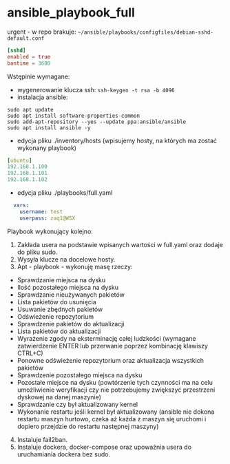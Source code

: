 # ansible_playbook_full

urgent - w repo brakuje:
`~/ansible/playbooks/configfiles/debian-sshd-default.conf`
``` conf
[sshd]
enabled = true
bantime = 3600
```

Wstępinie wymagane:
 - wygenerowanie klucza ssh: `ssh-keygen -t rsa -b 4096`
 - instalacja ansible:

``` shell
sudo apt update
sudo apt install software-properties-common
sudo add-apt-repository --yes --update ppa:ansible/ansible
sudo apt install ansible -y
```
 - edycja pliku ./inventory/hosts (wpisujemy hosty, na których ma zostać wykonany playbook)
``` yaml
[ubuntu]
192.168.1.100
192.168.1.101
192.168.1.102
```
 - edycja pliku ./playbooks/full.yaml
``` yaml 
  vars:
    username: test
    userpass: zaq1@WSX
```

Playbook wykonujący kolejno:
1. Zakłada usera na podstawie wpisanych wartości w full.yaml oraz dodaje do pliku sudo.
2. Wysyła klucze na docelowe hosty.
3. Apt - playbook - wykonuję masę rzeczy:
- Sprawdzanie miejsca na dysku
- Ilość pozostałego miejsca na dysku
- Sprawdzanie nieużywanych pakietów
- Lista pakietów do usunięcia
- Usuwanie zbędnych pakietów
- Odświeżenie repozytorium
- Sprawdzenie pakietów do aktualizacji
- Lista pakietów do aktualizacji
- Wyrażenie zgody na eksterminację całej ludzkości (wymagane zatwierdzenie ENTER lub przerwanie poprzez kombinację klawiszy CTRL+C)
- Ponowne odświeżenie repozytorium oraz aktualizacja wszystkich pakietów
- Sprawdzenie pozostałego miejsca na dysku
- Pozostałe miejsce na dysku (powtórzenie tych czynności ma na celu umożliwienie weryfikacji czy nie potrzebujemy zwiększyć przestrzeni dyskowej na danej maszynie)
- Sprawdzanie czy był aktualizowany kernel
- Wykonanie restartu jeśli kernel był aktualizowany (ansible nie dokona restartu maszyn hurtowo, czeka aż każda z maszyn się uruchomi i dopiero przejdzie do restartu następnej maszyny)
4. Instaluje fail2ban.
5. Instaluje dockera, docker-compose oraz upoważnia usera do uruchamiania dockera bez sudo.
